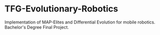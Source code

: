 # TFG-Evolutionary-Robotics
Implementation of MAP-Elites and Differential Evolution for mobile robotics. Bachelor's Degree Final Project.
